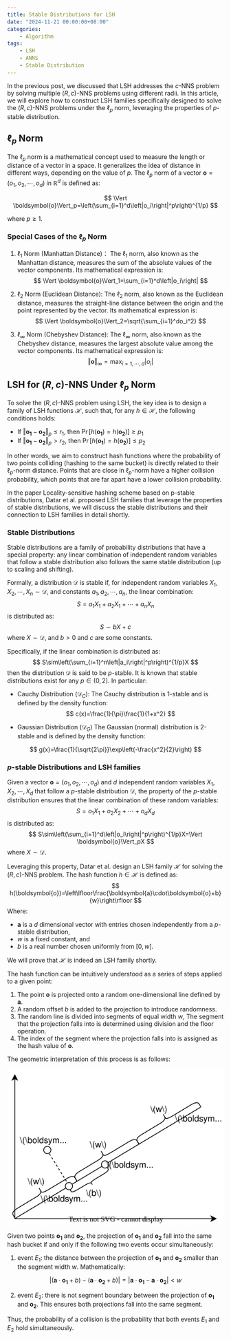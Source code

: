 ```yaml
---
title: Stable Distributions for LSH
date: "2024-11-21 00:00:00+08:00"
categories:
    - Algorithm
tags:
    - LSH
    - ANNS
    - Stable Distribution
---
```

In the previous post, we discussed that LSH addresses the $c$-NNS problem by solving multiple $(R,c)$-NNS problems using different radii. In this article, we will explore how to construct LSH families specifically designed to solve the $(R,c)$-NNS problems under the $\ell_p$ norm, leveraging the properties of $p$-stable distribution.

<!-- more -->

## $\ell_p$ Norm

The $\ell_p$ norm is a mathematical concept used to measure the length or distance of a vector in a space. It generalizes the idea of distance in different ways, depending on the value of $p$. The $\ell_p$ norm of a vector $\boldsymbol{o}=(o_1,o_2,\cdots,o_d)$ in $\mathbb{R}^d$ is defined as:

$$
\Vert \boldsymbol{o}\Vert_p=\left(\sum_{i=1}^d\left|o_i\right|^p\right)^{1/p}
$$

where $p\ge 1$. 

### Special Cases of the $\ell_p$ Norm

1. $\ell_1$ Norm (Manhattan Distance)：
The $\ell_1$ norm, also known as the Manhattan distance, measures the sum of the absolute values of the vector components. Its mathematical expression is:
$$
\Vert \boldsymbol{o}\Vert_1=\sum_{i=1}^d\left|o_i\right|
$$

2. $\ell_2$ Norm (Euclidean Distance):
The $\ell_2$ norm, also known as the Euclidean distance, measures the straight-line distance between the origin and the point represented by the vector. Its mathematical expression is:
$$
\Vert \boldsymbol{o}\Vert_2=\sqrt{\sum_{i=1}^do_i^2}
$$

3. $\ell_\infty$ Norm (Chebyshev Distance):
The $\ell_\infty$ norm, also known as the Chebyshev distance, measures the largest absolute value among the vector components. Its mathematical expression is:
$$
\Vert \boldsymbol{o}\Vert_\infty=\max_{i=1,\cdots,d}\left| o_i\right|
$$

## LSH for $(R,c)$-NNS Under $\ell_p$ Norm

To solve the  $(R,c)$-NNS problem using LSH, the key idea is to design a family of LSH functions $\mathcal{H}$, such that, for any $h\in\mathcal{H}$, the following conditions holds:

- If $\Vert \boldsymbol{o_1}-\boldsymbol{o_2}\Vert_p\le r_1$, then $\Pr\left[h(\boldsymbol{o_1})=h(\boldsymbol{o_2})\right]\ge p_1$
- If $\Vert \boldsymbol{o_1}-\boldsymbol{o_2}\Vert_p\gt r_2$, then $\Pr[h(\boldsymbol{o_1})=h(\boldsymbol{o_2})]\le p_2$

In other words, we aim to construct hash functions where the probability of two points colliding (hashing to the same bucket) is directly related to their $\ell_p$-norm distance. Points that are close in $\ell_p$-norm have a higher collision probability, which points that are far apart have a lower collision probability.

In the paper Locality-sensitive hashing scheme based on p-stable distributions, Datar et al. proposed LSH families that leverage the properties of stable distributions, we will discuss the stable distributions and their connection to LSH families in detail shortly.

### Stable Distributions

Stable distributions are a family of probability distributions that have a special property: any linear combination of independent random variables that follow a stable distribution also follows the same stable distribution (up to scaling and shifting).

Formally, a distribution $\mathcal{D}$ is stable if, for independent random variables $X_1,X_2,\cdots,X_n\sim\mathcal{D}$, and constants $a_1,a_2,\cdots,a_n$, the linear combination:
$$
S=a_1X_1+a_2X_1+\cdots+a_nX_n
$$
is distributed as:
$$
S\sim bX+c
$$
where $X\sim\mathcal{D}$, and $b>0$ and $c$ are some constants. 

Specifically, if the linear combination is distributed as:
$$
S\sim\left(\sum_{i=1}^n\left|a_i\right|^p\right)^{1/p}X
$$
then the distribution $\mathcal{D}$ is said to be $p$-stable. It is known that stable distributions exist for any $p\in(0,2]$. In particular:

- Cauchy Distribution $(\mathcal{D}_C)$:
The Cauchy distribution is 1-stable and is defined by the density function:
$$
c(x)=\frac{1}{\pi}\frac{1}{1+x^2}
$$

- Gaussian Distribution $(\mathcal{D}_G)$
The Gaussian (normal) distribution is 2-stable and is defined by the density function:

$$
g(x)=\frac{1}{\sqrt{2\pi}}\exp\left(-\frac{x^2}{2}\right)
$$

### $p$-stable Distributions and LSH families

Given a vector $\boldsymbol{o}=(o_1,o_2,\cdots,o_d)$ and $d$ independent random variables $X_1,X_2,\cdots,X_d$ that follow a $p$-stable distribution $\mathcal{D}$, the property of the $p$-stable distribution ensures that the linear combination of these random variables:
$$
S=o_1X_1+o_2X_2+\cdots+o_dX_d
$$
is distributed as:
$$
S\sim\left(\sum_{i=1}^d\left|o_i\right|^p\right)^{1/p}X=\Vert \boldsymbol{o}\Vert_pX
$$
where $X\sim\mathcal{D}$. 

Leveraging this property, Datar et al. design an LSH family $\mathcal{H}$ for solving the $(R,c)$-NNS problem. The hash function $h\in\mathcal{H}$ is defined as:
$$
h(\boldsymbol{o})=\left\lfloor\frac{\boldsymbol{a}\cdot\boldsymbol{o}+b}{w}\right\rfloor
$$
Where:

- $\boldsymbol{a}$ is a $d$ dimensional vector with entries chosen independently from a $p$-stable distribution, 
- $w$ is a fixed constant, and
- $b$ is a real number chosen uniformly from $[0,w]$. 

We will prove that $\mathcal{H}$ is indeed an LSH family shortly.

The hash function can be intuitively understood as a series of steps applied to a given point:

1. The point $\boldsymbol{o}$ is projected onto a random one-dimensional line defined by $\boldsymbol{a}$.
2. A random offset $b$ is added to the projection to introduce randomness.
3. The random line is divided into segments of equal width $w$, The segment that the projection falls into is determined using division and the floor operation.
4. The index of the segment where the projection falls into is assigned as the hash value of $\boldsymbol{o}$.

The geometric interpretation of this process is as follows:

![geometric interpretation of LSH](stable-distributions-for-lsh/geometric-interpretation-of-LSH.svg)

Given two points $\boldsymbol{o_1}$ and $\boldsymbol{o_2}$, the projection of $\boldsymbol{o_1}$ and $\boldsymbol{o_2}$ fall into the same hash bucket if and only if the following two events occur simultaneously:

1. event $E_1$: the distance between the projection of $\boldsymbol{o_1}$ and $\boldsymbol{o_2}$ smaller than the segment width $w$. Mathematically:

$$
\left|\left(\boldsymbol{a}\cdot\boldsymbol{o_1}+b\right)-\left(\boldsymbol{a}\cdot\boldsymbol{o_2}+b\right)\right|=\left|\boldsymbol{a}\cdot\boldsymbol{o_1}-\boldsymbol{a}\cdot\boldsymbol{o_2}\right|\lt w
$$

2. event $E_2$: there is not segment boundary between the projection of $\boldsymbol{o_1}$ and $\boldsymbol{o_2}$. This ensures both projections fall into the same segment.

Thus, the probability of a collision is the probability that both events $E_1$ and $E_2$ hold simultaneously.



